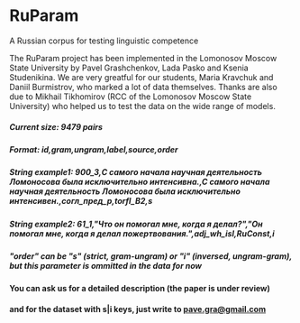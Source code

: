 # RuParam
A Russian corpus for testing linguistic competence

The RuParam project has been implemented in the Lomonosov Moscow State University by Pavel Grashchenkov, Lada Pasko and Ksenia Studenikina. We are very greatful for our students, Maria Kravchuk and Daniil Burmistrov, who marked a lot of data themselves. Thanks are also due to Mikhail Tikhomirov (RCC of the Lomonosov Moscow State University) who helped us to test the data on the wide range of models.

##### Current size: 9479 pairs
##### Format:	id,gram,ungram,label,source,order
##### String example1: 900_3,С самого начала научная деятельность Ломоносова была исключительно интенсивна.,С самого начала научная деятельность Ломоносова была исключительно интенсивен.,согл_пред_р,torfl_B2,s
##### String example2: 61_1,"Что он помогал мне, когда я делал?","Он помогал мне, когда я делал пожертвования.",adj_wh_isl,RuConst,i
##### "order" can be "s" (strict, gram-ungram) or "i" (inversed, ungram-gram), but this parameter is ommitted in the data for now

#### You can ask us for a detailed description (the paper is under review)
#### and for the dataset with s|i keys, just write to pave.gra@gmail.com
